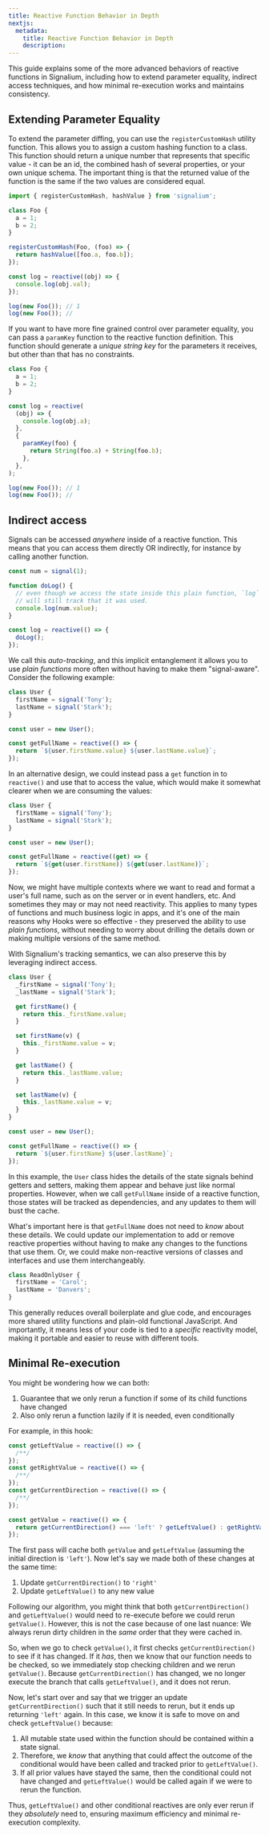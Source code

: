 ```yaml
---
title: Reactive Function Behavior in Depth
nextjs:
  metadata:
    title: Reactive Function Behavior in Depth
    description:
---
```


This guide explains some of the more advanced behaviors of reactive functions in Signalium, including how to extend parameter equality, indirect access techniques, and how minimal re-execution works and maintains consistency.

## Extending Parameter Equality

To extend the parameter diffing, you can use the `registerCustomHash` utility function. This allows you to assign a custom hashing function to a class. This function should return a unique number that represents that specific value - it can be an id, the combined hash of several properties, or your own unique schema. The important thing is that the returned value of the function is the same if the two values are considered equal.

```js
import { registerCustomHash, hashValue } from 'signalium';

class Foo {
  a = 1;
  b = 2;
}

registerCustomHash(Foo, (foo) => {
  return hashValue([foo.a, foo.b]);
});

const log = reactive((obj) => {
  console.log(obj.val);
});

log(new Foo()); // 1
log(new Foo()); //
```

If you want to have more fine grained control over parameter equality, you can pass a `paramKey` function to the reactive function definition. This function should generate a _unique string key_ for the parameters it receives, but other than that has no constraints.

```js
class Foo {
  a = 1;
  b = 2;
}

const log = reactive(
  (obj) => {
    console.log(obj.a);
  },
  {
    paramKey(foo) {
      return String(foo.a) + String(foo.b);
    },
  },
);

log(new Foo()); // 1
log(new Foo()); //
```

## Indirect access

Signals can be accessed _anywhere_ inside of a reactive function. This means that you can access them directly OR indirectly, for instance by calling another function.

```ts
const num = signal(1);

function doLog() {
  // even though we access the state inside this plain function, `log`
  // will still track that it was used.
  console.log(num.value);
}

const log = reactive(() => {
  doLog();
});
```

We call this _auto-tracking_, and this implicit entanglement it allows you to use _plain functions_ more often without having to make them "signal-aware". Consider the following example:

```js
class User {
  firstName = signal('Tony');
  lastName = signal('Stark');
}

const user = new User();

const getFullName = reactive(() => {
  return `${user.firstName.value} ${user.lastName.value}`;
});
```

In an alternative design, we could instead pass a `get` function in to `reactive()` and use that to access the value, which would make it somewhat clearer when we are consuming the values:

```js
class User {
  firstName = signal('Tony');
  lastName = signal('Stark');
}

const user = new User();

const getFullName = reactive((get) => {
  return `${get(user.firstName)} ${get(user.lastName)}`;
});
```

Now, we might have multiple contexts where we want to read and format a user's full name, such as on the server or in event handlers, etc. And sometimes they may or may not need reactivity. This applies to many types of functions and much business logic in apps, and it's one of the main reasons why Hooks were so effective - they preserved the ability to use _plain functions_, without needing to worry about drilling the details down or making multiple versions of the same method.

With Signalium's tracking semantics, we can also preserve this by leveraging indirect access.

```js
class User {
  _firstName = signal('Tony');
  _lastName = signal('Stark');

  get firstName() {
    return this._firstName.value;
  }

  set firstName(v) {
    this._firstName.value = v;
  }

  get lastName() {
    return this._lastName.value;
  }

  set lastName(v) {
    this._lastName.value = v;
  }
}

const user = new User();

const getFullName = reactive(() => {
  return `${user.firstName} ${user.lastName}`;
});
```

In this example, the `User` class hides the details of the state signals behind getters and setters, making them appear and behave just like normal properties. However, when we call `getFullName` inside of a reactive function, those states will be tracked as dependencies, and any updates to them will bust the cache.

What's important here is that `getFullName` does not need to _know_ about these details. We could update our implementation to add or remove reactive properties without having to make any changes to the functions that use them. Or, we could make non-reactive versions of classes and interfaces and use them interchangeably.

```js
class ReadOnlyUser {
  firstName = 'Carol';
  lastName = 'Danvers';
}
```

This generally reduces overall boilerplate and glue code, and encourages more shared utility functions and plain-old functional JavaScript. And importantly, it means less of your code is tied to a _specific_ reactivity model, making it portable and easier to reuse with different tools.

## Minimal Re-execution

You might be wondering how we can both:

1. Guarantee that we only rerun a function if some of its child functions have changed
2. Also only rerun a function lazily if it is needed, even conditionally

For example, in this hook:

```js
const getLeftValue = reactive(() => {
  /**/
});
const getRightValue = reactive(() => {
  /**/
});
const getCurrentDirection = reactive(() => {
  /**/
});

const getValue = reactive(() => {
  return getCurrentDirection() === 'left' ? getLeftValue() : getRightValue();
});
```

The first pass will cache both `getValue` and `getLeftValue` (assuming the initial direction is `'left'`). Now let's say we made both of these changes at the same time:

1. Update `getCurrentDirection()` to `'right'`
2. Update `getLeftValue()` to any new value

Following our algorithm, you might think that both `getCurrentDirection()` and `getLeftValue()` would need to re-execute before we could rerun `getValue()`. However, this is not the case because of one last nuance: We always rerun dirty children in the _same_ order that they were cached in.

So, when we go to check `getValue()`, it first checks `getCurrentDirection()` to see if it has changed. If it _has_, then we know that our function needs to be checked, so we immediately stop checking children and we rerun `getValue()`. Because `getCurrentDirection()` has changed, we no longer execute the branch that calls `getLeftValue()`, and it does not rerun.

Now, let's start over and say that we trigger an update `getCurrentDirection()` such that it still needs to rerun, but it ends up returning `'left'` again. In this case, we know it is safe to move on and check `getLeftValue()` because:

1. All mutable state used within the function should be contained within a state signal.
2. Therefore, we _know_ that anything that could affect the outcome of the conditional would have been called and tracked prior to `getLeftValue()`.
3. If all prior values have stayed the same, then the conditional could not have changed and `getLeftValue()` would be called again if we were to rerun the function.

Thus, `getLeftValue()` and other conditional reactives are only ever rerun if they _absolutely_ need to, ensuring maximum efficiency and minimal re-execution complexity.
